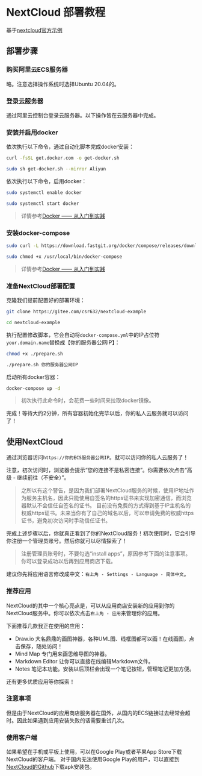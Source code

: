 # NextCloud 部署教程

基于[nextcloud官方示例](https://github.com/nextcloud/docker/tree/master/.examples/docker-compose/with-nginx-proxy/mariadb/apache)

## 部署步骤

### 购买阿里云ECS服务器

略。注意选择操作系统时选择Ubuntu 20.04的。

### 登录云服务器

通过阿里云控制台登录云服务器。以下操作皆在云服务器中完成。

### 安装并启用docker

依次执行以下命令，通过自动化脚本完成docker安装：

```sh
curl -fsSL get.docker.com -o get-docker.sh

sudo sh get-docker.sh --mirror Aliyun
```

依次执行以下命令，启用docker：

```sh
sudo systemctl enable docker

sudo systemctl start docker
```

> 详情参考[Docker —— 从入门到实践](https://yeasy.gitbook.io/docker_practice/install/ubuntu)

### 安装docker-compose

```sh
sudo curl -L https://download.fastgit.org/docker/compose/releases/download/1.27.4/docker-compose-`uname -s`-`uname -m` > /usr/local/bin/docker-compose

sudo chmod +x /usr/local/bin/docker-compose
```

> 详情参考[Docker —— 从入门到实践](https://yeasy.gitbook.io/docker_practice/compose/install)

### 准备NextCloud部署配置

克隆我们提前配置好的部署环境：
```sh
git clone https://gitee.com/csr632/nextcloud-example

cd nextcloud-example
```

执行配置修改脚本，它会自动将`docker-compose.yml`中的IP占位符`your.domain.name`替换成【你的服务器公网IP】：
```sh
chmod +x ./prepare.sh

./prepare.sh 你的服务器公网IP
```

启动所有docker容器：
```sh
docker-compose up -d
```
> 初次执行此命令时，会花费一些时间来拉取docker镜像。

完成！等待大约2分钟，所有容器初始化完毕以后，你的私人云服务就可以访问了！

## 使用NextCloud

通过浏览器访问`https://你的ECS服务器公网IP`。就可以访问你的私人云服务了！

注意，初次访问时，浏览器会提示“您的连接不是私密连接”。你需要依次点击“高级 - 继续前往（不安全）”。

> 之所以有这个警告，是因为我们部署NextCloud服务的时候，使用IP地址作为服务主机名，因此只能使用自签名的https证书来实现加密通信，而浏览器默认不会信任自签名的证书。
> 目前没有免费的方式得到基于IP主机名的权威https证书。未来当你有了自己的域名以后，可以申请免费的权威https证书，避免初次访问时手动信任证书。

完成上述步骤以后，你就真正看到了你的NextCloud服务！初次使用时，它会引导你注册一个管理员账号。然后你就可以尽情探索了！
> 注册管理员账号时，不要勾选“install apps”，原因参考下面的注意事项。你可以登录成功以后再到应用商店下载。

建议你先将应用语言修改成中文：`右上角 - Settings - Language - 简体中文`。

### 推荐应用

NextCloud的其中一个核心亮点是，可以从应用商店安装新的应用到你的NextCloud服务中。你可以依次点击`右上角 - 应用`来管理你的应用。

下面推荐几款我正在使用的应用：

- Draw.io 大名鼎鼎的画图神器，各种UML图、线框图都可以画！在线画图，点击保存，随处访问！
- Mind Map 专门用来画思维导图的神器。
- Markdown Editor 让你可以直接在线编辑Markdown文件。
- Notes 笔记本功能。安装以后顶栏会出现一个笔记按钮，管理笔记更加方便。

还有更多优质应用等你探索！

### 注意事项

但是由于NextCloud的应用商店服务器在国外，从国内的ECS链接过去经常会超时。因此如果遇到应用安装失败的话需要重试几次。

### 使用客户端

如果希望在手机或平板上使用，可以在Google Play或者苹果App Store下载NextCloud的客户端。
对于国内无法使用Google Play的用户，可以直接到[NextCloud的Github](https://github.com/nextcloud/android/releases)下载apk安装包。


